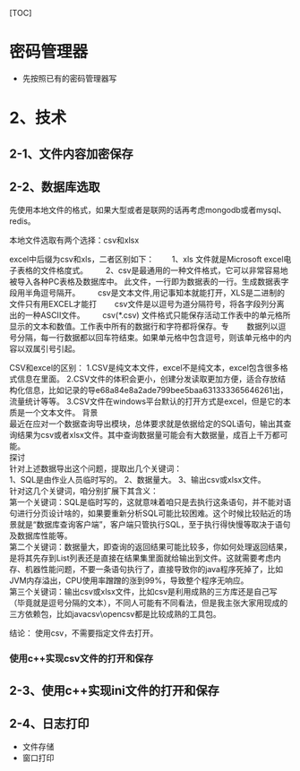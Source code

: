 [TOC]

# 密码管理器


- 先按照已有的密码管理器写





# 2、技术

## 2-1、文件内容加密保存

## 2-2、数据库选取
先使用本地文件的格式，如果大型或者是联网的话再考虑mongodb或者mysql、redis。

本地文件选取有两个选择：csv和xlsx

excel中后缀为csv和xls，二者区别如下：
　　1、xls 文件就是Microsoft excel电子表格的文件格度式。
　　2、csv是最通用的一种文件格式，它可以非常容易地被导入各种PC表格及数据库中。 此文件，一行即为数据表的一行。生成数据表字段用半角逗号隔开。
　　csv是文本文件,用记事知本就能打开，XLS是二进制的文件只有用EXCEL才能打
　　csv文件是以逗号为道分隔符号，将各字段列分离出的一种ASCII文件。
　　csv(*.csv) 文件格式只能保存活动工作表中的单元格所显示的文本和数值。工作表中所有的数据行和字符都将保存。专
　　数据列以逗号分隔，每一行数据都以回车符结束。如果单元格中包含逗号，则该单元格中的内容以双属引号引起。

CSV和excel的区别：
1.CSV是纯文本文件，excel不是纯文本，excel包含很多格式信息在里面。
2.CSV文件的体积会更小，创建分发读取更加方便，适合存放结构化信息，比如记录的导e68a84e8a2ade799bee5baa631333365646261出，流量统计等等。
3.CSV文件在windows平台默认的打开方式是excel，但是它的本质是一个文本文件。
背景         
最近在应对一个数据查询导出模块，总体要求就是依据给定的SQL语句，输出其查询结果为csv或者xlsx文件。其中查询数据量可能会有大数据量，成百上千万都可能。  
探讨         
针对上述数据导出这个问题，提取出几个关键词：  
1、SQL是由作业人员临时写的。 
2、数据量大。
3、输出csv或xlsx文件。        
针对这几个关键词，咱分别扩展下其含义：         
第一个关键词：SQL是临时写的，这就意味着咱只是去执行这条语句，并不能对语句进行分页设计啥的，如果要重新分析SQL可能比较困难。这个时候比较贴近的场景就是“数据库查询客户端”，客户端只管执行SQL，至于执行得快慢等取决于语句及数据库性能等。        
第二个关键词：数据量大，即查询的返回结果可能比较多，你如何处理返回结果，是将其先存到List列表还是直接在结果集里面就给输出到文件。这就需要考虑内存、机器性能问题，不要一条语句执行了，直接导致你的java程序死掉了，比如JVM内存溢出，CPU使用率蹭蹭的涨到99%，导致整个程序无响应。         
第三个关键词：输出csv或xlsx文件，比如csv是利用成熟的三方库还是自己写（毕竟就是逗号分隔的文本），不同人可能有不同看法，但是我主张大家用现成的三方依赖包，比如javacsv\opencsv都是比较成熟的工具包。      

结论：
使用csv，不需要指定文件去打开。

### 使用c++实现csv文件的打开和保存

## 2-3、使用c++实现ini文件的打开和保存

## 2-4、日志打印
- 文件存储
- 窗口打印



























